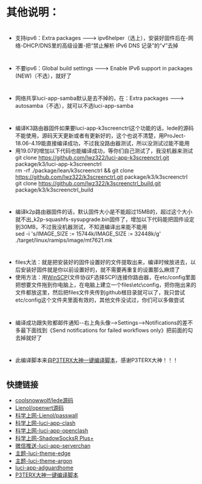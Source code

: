 # 其他说明：
#
- 支持ipv6：Extra packages ---> ipv6helper（选上），安装好固件后在-网络-DHCP/DNS里的高级设置-把“禁止解析 IPv6 DNS 记录”的“√”去掉
#
- 不要ipv6：Global build settings ---> Enable IPv6 support in packages (NEW)（不选），就好了
#
- 网络共享luci-app-samba默认是去不掉的，在：Extra packages ---> autosamba（不选），就可以不选luci-app-samba
#
- 编译K3路由器固件如果要luci-app-k3screenctrl这个功能的话，lede的源码不能使用，源码天天更新或者有更新好的，这个也说不清楚，用ProJect-18.06-4.19能直接编译成功，不过我没路由器测试，所以没测试过能不能用
- 用19.07的增加以下代码也能编译成功，等你们自己测试了，我没机器来测试<br>
git clone https://github.com/lwz322/luci-app-k3screenctrl.git package/k3/luci-app-k3screenctrl<br>
rm -rf ./package/lean/k3screenctrl && git clone https://github.com/lwz322/k3screenctrl.git package/k3/k3screenctrl<br>
git clone https://github.com/lwz322/k3screenctrl_build.git package/k3/k3screenctrl_build
#
- 编译k2p路由器固件的话，默认固件大小是不能超过15MB的，超过这个大小就不出_k2p-squashfs-sysupgrade.bin固件了，增加以下代码能把固件设定到30MB，不过我没机器测试，不知道编译出来能不能用<br>
sed -i 's/IMAGE_SIZE := 15744k/IMAGE_SIZE := 32448k/g' ./target/linux/ramips/image/mt7621.mk
# 
- files大法：就是把安装好的固件设置好的文件提取出来，编译时候放进去，以后安装好固件就是你以前设置好的，就不需要再重复的设置那么麻烦了
- 使用方法：用[WinSCP](https://winscp.net/eng/download.php)(文件协议F选择SCP)连接你路由器，在etc/config里面把想要文件拖到你电脑上，在电脑上建立一个files\etc\config，把你拖出来的文件都放这里，然后把files文件夹传到github根目录就可以了，我只尝试etc/config这个文件夹里面有效的，其他文件没试过，你们可以多做尝试
#
- 编译成功跟失败都邮件通知--右上角头像-->Settings-->Notifications的差不多最下面找到《Send notifications for failed workflows only》把前面的勾去掉就好了
#
- 此编译脚本来自[P3TERX大神一键编译脚本](https://github.com/P3TERX/Actions-OpenWrt)，感谢P3TERX大神！！！
#
## 快捷链接

- [coolsnowwolf/lede源码](https://github.com/coolsnowwolf/lede.git)
- [Lienol/openwrt源码](https://github.com/Lienol/openwrt.git)
- [科学上网-Lienol/passwall](https://github.com/xiaorouji/openwrt-package.git)
- [科学上网-luci-app-clash](https://github.com/frainzy1477/luci-app-clash.git)
- [科学上网-luci-app-openclash](https://github.com/vernesong/OpenClash/tree/master)
- [科学上网-ShadowSocksR Plus+](https://github.com/fw876/helloworld.git)
- [微信推送-luci-app-serverchan](https://github.com/tty228/luci-app-serverchan.git)
- [主题-luci-theme-edge](https://github.com/garypang13/luci-theme-edge/tree/18.06)
- [主题-luci-theme-argon](https://github.com/jerrykuku/luci-theme-argon/tree/18.06)
- [luci-app-adguardhome](https://github.com/rufengsuixing/luci-app-adguardhome.git)
- [P3TERX大神一键编译脚本](https://github.com/P3TERX/Actions-OpenWrt)
